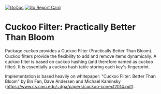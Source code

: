 [![GoDoc](https://godoc.org/github.com/kuba--/cuckoo?status.svg)](http://godoc.org/github.com/kuba--/cuckoo)
[![Go Report Card](https://goreportcard.com/badge/github.com/kuba--/cuckoo)](https://goreportcard.com/report/github.com/kuba--/cuckoo)

# Cuckoo Filter: Practically Better Than Bloom
Package _cuckoo_ provides a Cuckoo Filter (Practically Better Than Bloom).
Cuckoo filters provide the ﬂexibility to add and remove items dynamically.
A cuckoo filter is based on cuckoo hashing (and therefore named as cuckoo filter).
It is essentially a cuckoo hash table storing each key's fingerprint.

Implementation is based heavily on whitepaper: "Cuckoo Filter: Better Than Bloom" by Bin Fan, Dave Andersen and Michael Kaminsky
(https://www.cs.cmu.edu/~dga/papers/cuckoo-conext2014.pdf).

